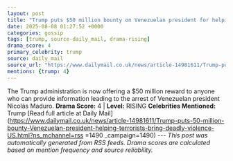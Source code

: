 ```yaml
---
layout: post
title: "Trump puts $50 million bounty on Venezuelan president for helping terrorists bring 'deadly violence' to US"
date: 2025-08-08 01:27:52 +0000
categories: gossip
tags: [trump, source-daily_mail, drama-rising]
drama_score: 4
primary_celebrity: trump
source: daily_mail
source_url: "https://www.dailymail.co.uk/news/article-14981611/Trump-puts-50-million-bounty-Venezuelan-president-helping-terrorists-bring-deadly-violence-US.html?ns_mchannel=rss&1490&campaign=1490"
mentions: {trump: 4}
---
```


The Trump administration is now offering a $50 million reward to anyone who can provide information leading to the arrest of Venezuelan president Nicolás Maduro. **Drama Score:** 4 | **Level:** RISING **Celebrities Mentioned:** Trump [Read full article at Daily Mail](https://www.dailymail.co.uk/news/article-14981611/Trump-puts-50-million-bounty-Venezuelan-president-helping-terrorists-bring-deadly-violence-US.html?ns_mchannel=rss =1490 _campaign=1490) --- *This post was automatically generated from RSS feeds. Drama scores are calculated based on mention frequency and source reliability.*